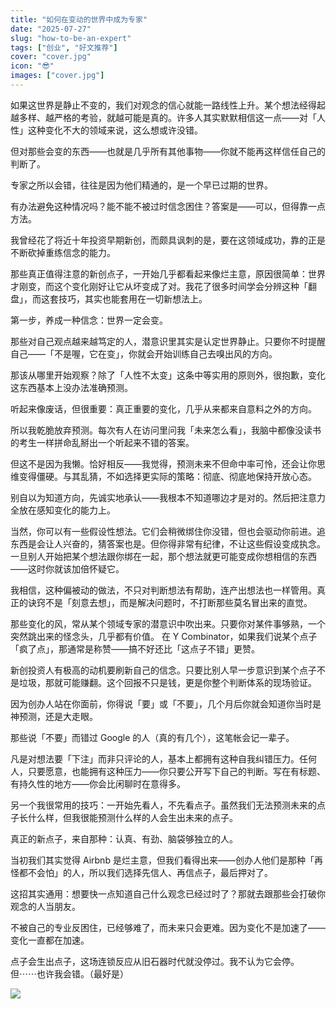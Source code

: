```yaml
---
title: "如何在变动的世界中成为专家"
date: "2025-07-27"
slug: "how-to-be-an-expert"
tags: ["创业", "好文推荐"]
cover: "cover.jpg"
icon: "😎"
images: ["cover.jpg"]
---
```

如果这世界是静止不变的，我们对观念的信心就能一路线性上升。某个想法经得起越多样、越严格的考验，就越可能是真的。许多人其实默默相信这一点——对「人性」这种变化不大的领域来说，这么想或许没错。



但对那些会变的东西——也就是几乎所有其他事物——你就不能再这样信任自己的判断了。



专家之所以会错，往往是因为他们精通的，是一个早已过期的世界。



有办法避免这种情况吗？能不能不被过时信念困住？答案是——可以，但得靠一点方法。



我曾经花了将近十年投资早期新创，而颇具讽刺的是，要在这领域成功，靠的正是不断砍掉重练信念的能力。



那些真正值得注意的新创点子，一开始几乎都看起来像烂主意，原因很简单：世界才刚变，而这个变化刚好让它从坏变成了对。我花了很多时间学会分辨这种「翻盘」，而这套技巧，其实也能套用在一切新想法上。



第一步，养成一种信念：世界一定会变。



那些对自己观点越来越笃定的人，潜意识里其实是认定世界静止。只要你不时提醒自己——「不是喔，它在变」，你就会开始训练自己去嗅出风的方向。



那该从哪里开始观察？除了「人性不太变」这条中等实用的原则外，很抱歉，变化这东西基本上没办法准确预测。



听起来像废话，但很重要：真正重要的变化，几乎从来都来自意料之外的方向。



所以我乾脆放弃预测。每次有人在访问里问我「未来怎么看」，我脑中都像没读书的考生一样拼命乱掰出一个听起来不错的答案。



但这不是因为我懒。恰好相反——我觉得，预测未来不但命中率可怜，还会让你思维变得僵硬。与其乱猜，不如选择更实际的策略：彻底、彻底地保持开放心态。



别自以为知道方向，先诚实地承认——我根本不知道哪边才是对的。然后把注意力全放在感知变化的能力上。



当然，你可以有一些假设性想法。它们会稍微绑住你没错，但也会驱动你前进。追东西是会让人兴奋的，猜答案也是。但你得非常有纪律，不让这些假设变成执念。
一旦别人开始把某个想法跟你绑在一起，那个想法就更可能变成你想相信的东西——这时你就该加倍怀疑它。



我相信，这种偏被动的做法，不只对判断想法有帮助，连产出想法也一样管用。真正的诀窍不是「刻意去想」，而是解决问题时，不打断那些莫名冒出来的直觉。



那些变化的风，常从某个领域专家的潜意识中吹出来。只要你对某件事够熟，一个突然跳出来的怪念头，几乎都有价值。
在 Y Combinator，如果我们说某个点子「疯了点」，那通常是称赞——搞不好还比「这点子不错」更赞。



新创投资人有极高的动机要刷新自己的信念。只要比别人早一步意识到某个点子不是垃圾，那就可能赚翻。这个回报不只是钱，更是你整个判断体系的现场验证。



因为创办人站在你面前，你得说「要」或「不要」，几个月后你就会知道你当时是神预测，还是大走眼。



那些说「不要」而错过 Google 的人（真的有几个），这笔帐会记一辈子。



凡是对想法要「下注」而非只评论的人，基本上都拥有这种自我纠错压力。任何人，只要愿意，也能拥有这种压力——你只要公开写下自己的判断。写在有标题、有持久性的地方——你会比闲聊时在意得多。



另一个我很常用的技巧：一开始先看人，不先看点子。虽然我们无法预测未来的点子长什么样，但我很能预测什么样的人会生出未来的点子。



真正的新点子，来自那种：认真、有劲、脑袋够独立的人。



当初我们其实觉得 Airbnb 是烂主意，但我们看得出来——创办人他们是那种「再怪都不会怕」的人，所以我们选择先信人、再信点子，最后押对了。



这招其实通用：想要快一点知道自己什么观念已经过时了？那就去跟那些会打破你观念的人当朋友。



不被自己的专业反困住，已经够难了，而未来只会更难。因为变化不是加速了——变化一直都在加速。



点子会生出点子，这场连锁反应从旧石器时代就没停过。我不认为它会停。
但⋯⋯也许我会错。（最好是）




![](https://prod-files-secure.s3.us-west-2.amazonaws.com/112d0858-5090-4d34-a606-b75eb8d65fd2/46476355-9cf3-4e99-9b7a-3531bc426380/1000202064.png?X-Amz-Algorithm=AWS4-HMAC-SHA256&X-Amz-Content-Sha256=UNSIGNED-PAYLOAD&X-Amz-Credential=ASIAZI2LB466YRQMV5IN%2F20250826%2Fus-west-2%2Fs3%2Faws4_request&X-Amz-Date=20250826T144700Z&X-Amz-Expires=3600&X-Amz-Security-Token=IQoJb3JpZ2luX2VjEB4aCXVzLXdlc3QtMiJGMEQCIB6HT2F6tUu4uzOQEWG7JKN1RBpdE0SrZ9WDfgSFwEoAAiALwO3yVXiXc%2FVNeJ%2FXp00JWv8Q7z8%2FjrHRejIBoWrmRCr%2FAwh3EAAaDDYzNzQyMzE4MzgwNSIMJ3lvJkmR4hYxVXsfKtwDgie5tILHg7s0xiFLkn2YBxnt7uQqLESM2MA%2F5s4ykdhC619Fbi2GIl6dTPq0cpLrkPyDfJoeQwt0GIK6%2B3olI2%2BCvSpgkwhqIDp1cfEsrqIlxcehBV33crPB%2F5uF71qeskk9NQVMb0A9qAQgQjFJxbqQYRiGSjn5%2FMidFcJS944ytYV%2BNP5OENwkxPUy7zMsRDjkoa90t1pX4j4%2BDOLZ087UJnkPAYx6l77tSaJ0%2B1%2FHoZmT2MZKERQM9P9zackkoTTRPOQ6XtfQuDSIbFQSTJLoN1q1T3y1gUkjHhB8QQhtiEqhNcN7NZl4cmYAjxYnmy9OAoYGoG64%2FuliUg%2BQIzcUSI41DReoctoYb7xuIzB%2B5T9E%2BeGy0xLv4yfY7mB3Yh4VVdoDopCWch2%2FnOi0JaSP%2FcQaXcYu3I5ifUTg4mvQSRFWXWGCTYfsW3Vc9D%2BwQMgVPO2zfhk3OOGB6igiwJ01AtWCh7Htw4dMb3ZEN8XsOk0tCNyki3epzp5vN39tXxT3TOjwsbBhr7BrKzWK2FLUZYtUMvGvNQyU8jxmV4f9XTCtuQWaX0ZDVxZ4rmWr1RW8TNoWjWUhfI1Pat4II45sP8H5tV8EqLv%2B9Mdv%2Bvoksq%2FllJ8UwWaBVJ8w%2Bfe2xQY6pgHCp60%2BI0TuxvpfF8FV0JLZVGB4Z9RcZTkEt%2FXvsnlYr3x%2BNuZ9IJAp8XOiZlZci9exF4jve3hpFPS6vUG9NW5oHdCjeowyzdTsz3e17mddEGC33UhlvzvRclTd5QmxWetu5VNtLrJILG7uxIGeL2SQovAZuzyyXELpMpeJT7uIDJ256Hwllcg8k6dKBSdEDzTayi%2BtntS0OcC09BOrYS2TpOVPatub&X-Amz-Signature=966567bcca96c5ec22b1370ae5df161e854a56274d2fcad562ba5803cc275e0d&X-Amz-SignedHeaders=host&x-amz-checksum-mode=ENABLED&x-id=GetObject)

